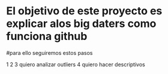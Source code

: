 # El objetivo de este proyecto es explicar alos big daters como funciona github

#para ello seguiremos estos pasos

1
2
3 quiero analizar outliers
4 quiero hacer descriptivos

